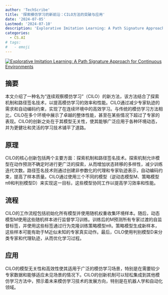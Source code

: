 ```yaml
---
author: 'TechScribe'
title: '探索模仿学习的新前沿：CILO方法的突破与应用'
date: '2024-07-05'
Lastmod: '2024-07-10'
description: 'Explorative Imitation Learning: A Path Signature Approach for Continuous Environments'
categories:
  - CS.AI
# tags:
#   - emoji
---
```


[![Explorative Imitation Learning: A Path Signature Approach for Continuous Environments](https://arxiv-research-1301205113.cos.ap-guangzhou.myqcloud.com/images/2407.04856v1.pdf_0.jpg)](https://arxiv.org/abs/2407.04856v1)

## 摘要

本文介绍了一种名为“连续观察模仿学习”（CILO）的新方法，该方法结合了探索机制和路径签名技术，以提高模仿学习的效率和性能。CILO通过减少专家轨迹的需求和自动编码约束，实现了在连续环境中的高效学习。与传统的模仿学习方法相比，CILO在多个环境中展示了卓越的整体性能，甚至在某些情况下超过了专家的表现。CILO的创新之处在于其模型无关性，使其能够广泛应用于各种环境动态，并为更健壮和灵活的学习技术铺平了道路。<!--more-->

## 原理

CILO的核心创新包括两个主要方面：探索机制和路径签名技术。探索机制允许模型在动作预测不确定时进行更广泛的探索，从而增加状态转移的多样性，减少训练迭代次数。路径签名技术则通过创建非参数化的代理和专家轨迹表示，自动编码约束，提高了样本质量。CILO通过使用三个不同的模型（逆动态模型M、策略模型πθ和判别模型D）来实现这一目标，这些模型协同工作以提高学习效率和性能。

## 流程

CILO的工作流程包括初始化所有模型并使用随机权重收集环境样本。随后，动态模型M使用这些随机样本进行监督学习训练。训练后的M预测所有专家过渡的自监督标签，并使用这些标签通过行为克隆训练策略模型πθ。策略模型生成新样本，这些样本可能有助于M近似未知的专家真实动作。最后，CILO使用判别模型D来分类专家和代理轨迹，从而优化学习过程。

## 应用

CILO的模型无关性和高效性使其适用于广泛的模仿学习场景，特别是在需要较少专家数据和能够适应未见场景的情况下。CILO的创新机制可以轻松集成到其他模仿学习方法中，预示着未来模仿学习技术的发展方向，特别是在机器人学和自动化领域。